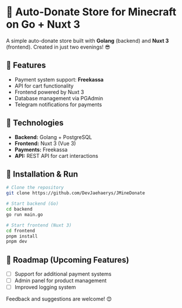 # 🛒 Auto-Donate Store for Minecraft on Go + Nuxt 3

A simple auto-donate store built with **Golang** (backend) and **Nuxt 3** (frontend). Created in just two evenings! 😎

## 🚀 Features
- Payment system support: **Freekassa**
- API for cart functionality
- Frontend powered by Nuxt 3
- Database management via PGAdmin
- Telegram notifications for payments

## 🔧 Technologies
- **Backend:** Golang + PostgreSQL
- **Frontend:** Nuxt 3 (Vue 3)
- **Payments:** Freekassa
- **API:** REST API for cart interactions

## 📌 Installation & Run
```bash
# Clone the repository
git clone https://github.com/DevJaehaerys/JMineDonate

# Start backend (Go)
cd backend
go run main.go

# Start frontend (Nuxt 3)
cd frontend
pnpm install
pnpm dev
```

## 📜 Roadmap (Upcoming Features)
- [ ] Support for additional payment systems
- [ ] Admin panel for product management
- [ ] Improved logging system

Feedback and suggestions are welcome! 😊
